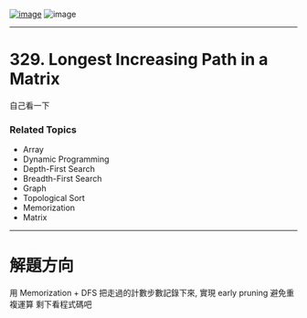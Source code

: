 [![image](https://img.shields.io/badge/Leetcode-Link-blue?logo=leetcode)](https://leetcode.com/problems/longest-increasing-path-in-a-matrix/description/)
![image](https://img.shields.io/badge/Difficulty-Hard-red)

---

# 329. Longest Increasing Path in a Matrix

自己看一下

### Related Topics

- Array
- Dynamic Programming
- Depth-First Search
- Breadth-First Search
- Graph
- Topological Sort
- Memorization
- Matrix
  
---

# 解題方向

用 Memorization + DFS 把走過的計數步數記錄下來, 實現 early pruning 避免重複運算
剩下看程式碼吧